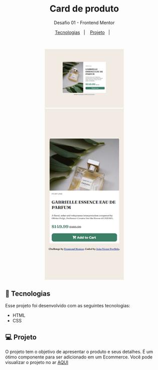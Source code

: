 <h1 align="center"> Card de produto</h1>

<p align="center">
Desafio 01 - Frontend Mentor</p>

<p align="center">
  <a href="#-tecnologias">Tecnologias</a>&nbsp;&nbsp;&nbsp;|&nbsp;&nbsp;&nbsp;
  <a href="#-projeto">Projeto</a>&nbsp;&nbsp;&nbsp;|&nbsp;&nbsp;&nbsp;
</p>



<br>

<p align="center"> 
  <img alt="card-produto" src="product-preview-card-component-main/design/desktop.png" width="50%">
  <img alt="card-produto" src="product-preview-card-component-main/design/mobile.png" width="50%">
</p>

## 🚀 Tecnologias

Esse projeto foi desenvolvido com as seguintes tecnologias:

- HTML
- CSS


## 💻 Projeto

O projeto tem o objetivo de apresentar o produto e seus detalhes. É um ótimo componente para ser adicionado em um Ecommerce.
Você pode visualizar o projeto no ar [AQUI](https://formulario-multietapas.vercel.app/)
